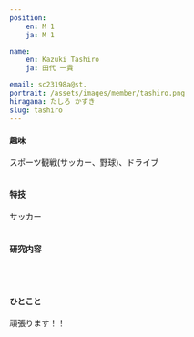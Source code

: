 ```yaml
---
position:
    en: M 1
    ja: M 1

name:
    en: Kazuki Tashiro
    ja: 田代 一貴

email: sc23198a@st.
portrait: /assets/images/member/tashiro.png
hiragana: たしろ かずき
slug: tashiro
---
```


#### 趣味
スポーツ観戦(サッカー、野球)、ドライブ
<br><br>

#### 特技
サッカー
<br><br>

#### 研究内容
<br><br>

#### ひとこと
頑張ります！！
<br><br>
